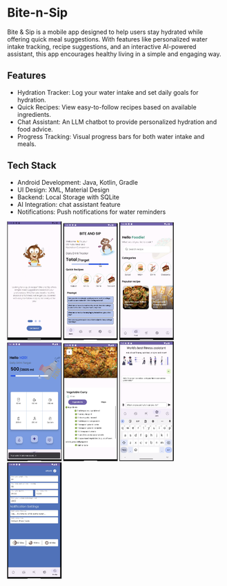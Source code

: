 # Bite-n-Sip
Bite & Sip is a mobile app designed to help users stay hydrated while offering quick meal suggestions. With features like personalized water intake tracking, recipe suggestions, and an interactive AI-powered assistant, this app encourages healthy living in a simple and engaging way.

## Features
- Hydration Tracker: Log your water intake and set daily goals for hydration.
- Quick Recipes: View easy-to-follow recipes based on available ingredients.
- Chat Assistant: An LLM chatbot to provide personalized hydration and food advice.
- Progress Tracking: Visual progress bars for both water intake and meals.

## Tech Stack
- Android Development: Java, Kotlin, Gradle
- UI Design: XML, Material Design
- Backend: Local Storage with SQLite
- AI Integration: chat assistant feature
- Notifications: Push notifications for water reminders

<img src="https://github.com/umangptl/Bite-n-Sip/blob/main/screenshots/start.png" width="25%" alt="Main-Page">
<img src="https://github.com/umangptl/Bite-n-Sip/blob/main/screenshots/home.png" width="25%" alt="Main-Page">
<img src="https://github.com/umangptl/Bite-n-Sip/blob/main/screenshots/food.png" width="25%" alt="Main-Page">
<img src="https://github.com/umangptl/Bite-n-Sip/blob/main/screenshots/water.png" width="25%" alt="Main-Page">
<img src="https://github.com/umangptl/Bite-n-Sip/blob/main/screenshots/recipe.png" width="25%" alt="Main-Page">
<img src="https://github.com/umangptl/Bite-n-Sip/blob/main/screenshots/chatbot.png" width="25%" alt="Main-Page">
<img src="https://github.com/umangptl/Bite-n-Sip/blob/main/screenshots/profile:setting.png" width="25%" alt="Main-Page">
